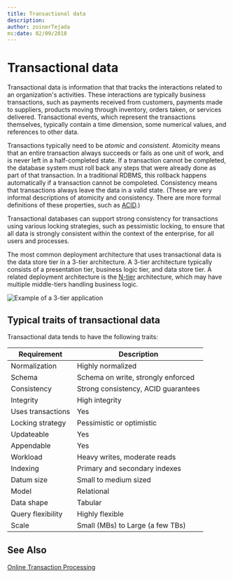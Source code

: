```yaml
---
title: Transactional data
description: 
author: zoinerTejada
ms:date: 02/09/2018
---
```


# Transactional data

Transactional data is information that that tracks the interactions related to an organization's activities. These interactions are typically business transactions, such as payments received from customers, payments made to suppliers, products moving through inventory, orders taken, or services delivered. Transactional events, which represent the transactions themselves, typically contain a time dimension, some numerical values, and references to other data. 

Transactions typically need to be *atomic* and *consistent*. Atomicity means that an entire transaction always succeeds or fails as one unit of work, and is never left in a half-completed state. If a transaction cannot be completed, the database system must roll back any steps that were already done as part of that transaction. In a traditional RDBMS, this rollback happens automatically if a transaction cannot be compoleted. Consistency means that transactions always leave the data in a valid state. (These are very informal descriptions of atomicity and consistency. There are more formal definitions of these properties, such as [ACID](https://en.wikipedia.org/wiki/ACID).)

Transactional databases can support strong consistency for transactions using various locking strategies, such as pessimistic locking, to ensure that all data is strongly consistent within the context of the enterprise, for all users and processes. 

The most common deployment architecture that uses transactional data is the data store tier in a 3-tier architecture. A 3-tier architecture typically consists of a presentation tier, business logic tier, and data store tier. A related deployment architecture is the [N-tier](/azure/architecture/guide/architecture-styles/n-tier) architecture, which may have multiple middle-tiers handling business logic.

![Example of a 3-tier application](./images/three-tier-application.png)

## Typical traits of transactional data

Transactional data tends to have the following traits:

| Requirement | Description |
| --- | --- |
| Normalization | Highly normalized |
| Schema | Schema on write, strongly enforced|
| Consistency | Strong consistency, ACID guarantees |
| Integrity | High integrity |
| Uses transactions | Yes |
| Locking strategy | Pessimistic or optimistic|
| Updateable | Yes |
| Appendable | Yes |
| Workload | Heavy writes, moderate reads |
| Indexing | Primary and secondary indexes |
| Datum size | Small to medium sized |
| Model | Relational |
| Data shape | Tabular |
| Query flexibility | Highly flexible |
| Scale | Small (MBs) to Large (a few TBs) | 

## See Also

[Online Transaction Processing](../scenarios/online-transaction-processing.md)